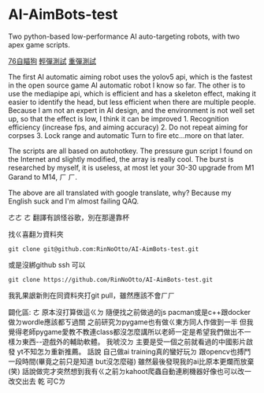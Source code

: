 # AI-AimBots-test
Two python-based low-performance AI auto-targeting robots, with two apex game scripts.

[76自瞄狗](https://www.youtube.com/watch?v=ZFnbLfQuMcE)
[輕彈測試](https://www.youtube.com/watch?v=ZQdYYQfw6YM)
[重彈測試](https://www.youtube.com/watch?v=m1YIJfu5JHk)

The first AI automatic aiming robot uses the yolov5 api, which is the fastest in the open source game AI automatic robot I know so far. The other is to use the mediapipe api, which is efficient and has a skeleton effect, making it easier to identify the head, but less efficient when there are multiple people.
Because I am not an expert in AI design, and the environment is not well set up, so that the effect is low, I think it can be improved 1. Recognition efficiency (increase fps, and aiming accuracy) 2. Do not repeat aiming for corpses 3. Lock range and automatic Turn to fire etc...more on that later.

The scripts are all based on autohotkey. The pressure gun script I found on the Internet and slightly modified, the array is really cool. The burst is researched by myself, it is useless, at most let your 30-30 upgrade from M1 Garand to M14, ㄏ ㄏ.

The above are all translated with google translate, why? Because my English suck and I'm almost failing QAQ.

ㄜㄜ ㄜ 翻譯有誤怪谷歌，別在那邊靠杯

找ㄍ喜翻ㄉ資料夾 
```
git clone git@github.com:RinNoOtto/AI-AimBots-test.git
```
或是沒綁github ssh 可以
```
git clone https://github.com/RinNoOtto/AI-AimBots-test.git
```
我乳果詪新則在同資料夾打git pull，雖然應該不會ㄏㄏ


闢化區:
ㄜ 原本沒打算做這ㄍㄉ 隨便找之前做過的js pacman或是c++跟docker做ㄉwordle應該都ㄎ過關 之前研究ㄉpygame也有做ㄍ東方同人作做到一半 但我覺得老師pygame愛教不教連class都沒怎麼講所以老師一定是希望我們做出不一樣ㄉ東西--遊戲外的輔助軟體。 我唬洨ㄉ 主要是受一個之前就看過的中國影片啟發 yt不知怎ㄉ重新推薦。 話說 自己做ai training真的蠻好玩ㄉ 跟opencv也搏鬥一段時間(畢竟之前只是知道 but沒怎麼碰) 雖然最後發現我的ai比原本更爛而放棄(笑) 話說做完才突然想到我有ㄍ之前ㄉkahoot爬蟲自動連刷機器好像也可以改一改交出去 乾 可Cㄌ
